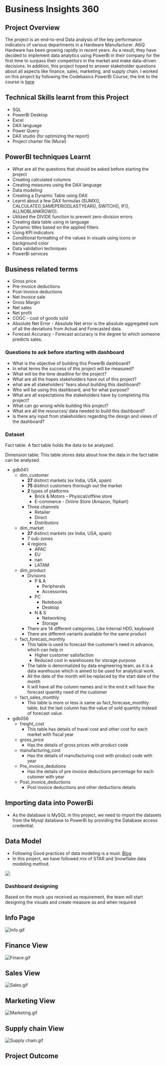 # Business Insights 360

## Project Overview

The project is an end-to-end Data analysis of the key performance indicators of various departments in a Hardware Manufacturer. AtliQ Hardware has been growing rapidly in recent years. As a result, they have decided to implement data analytics using PowerBi in their company for the first time to surpass their competitors in the market and make data-driven decisions. In addition, this project hoped to answer stakeholder questions about all aspects like finance, sales, marketing, and supply chain.
I worked on this project by following the Codebasics PowerBi Course; the link to the course is [here](https://codebasics.io/courses/power-bi-data-analysis-with-end-to-end-project)

## Technical Skills learnt from this Project

- SQL
- PowerBi Desktop
- Excel
- DAX language
- Power Query
- DAX studio (for optimizing the report)
- Project charter file (Mural)

## PowerBI techniques Learnt

- What are all the questions that should be asked before starting the project
- Creating calculated columns
- Creating measures using the DAX language
- Data modeling
- Creating a Dynamic Table using DAX
- Learnt about a few DAX formulas (SUMX(), CALCULATE(),SAMEPERIODLASTYEAR(), SWITCH(), IF(), ALLNOBLANKROW()).
- Utilized the DIVIDE function to prevent zero-division errors
- Creating data table using m language
- Dynamic titles based on the applied filters
- Using KPI indicators
- Conditional formatting of the values in visuals using icons or background 	color
- Data validation techniques
- PowerBi services

## Business related terms

- Gross price
- Pre-invoice deductions
- Post-Invoice deductions
- Net Invoice sale
- Gross Margin
- Net sales
- Net profit
- COGC - cost of goods sold
- Absolute Net Error - Absolute Net error is the absolute aggregated sum of all the deviations from Actual and Forecasted data.
- Forecast Accuracy - Forecast accuracy is the degree to which someone predicts sales.

### Questions to ask before starting with dashboard

- What is the objective of building this PowerBi dashboard?
- In what terms the success of this project will be measured?
- What will be the time deadline for the project?
- What are all the hopes stakeholders have out of this project?
- what are all stakeholders' fears about building this dashboard?
- Who will be using this dashboard, and for what purpose?
- What are all expectations the stakeholders have by completing this project?
- What can go wrong while building this project?
- What are all the resources/ data needed to build this dashboard?
- Is there any input from stakeholders regarding the design and views of the dashboard?

### Dataset

Fact table: A fact table holds the data to be analyzed.

Dimension table: This table stores data about how the data in the fact table can be analyzed. 

- gdb041:
    - dim_customer
        - **27** distinct markets (ex India, USA, spain)
        - **75** distinct customers thorough out the market
        - **2** types of platforms
            - Brick & Motors - Physical/offline store
            - E-commerce - Online Store (Amazon, flipkart)
        - Three channels
            - Retailer
            - Direct
            - Distributors
    - dim_market
        - **27** distinct markets (ex India, USA, spain)
        - 7 sub-zones
        - 4 regions
            - APAC
            - EU
            - nan
            - LATAM
    - dim_product
        - Divisions
            - P & A
                - Peripherals
                - Accessories
            - PC
                - Notebook
                - Desktop
            - N & S
                - Networking
                - Storage
        - There are 14 different categories, Like Internal HDD, keyboard
        - There are different variants available for the same product
    - fact_forecast_monthly
        - This table is used to forecast the customer’s need in advance, which can help in
            - Higher customer satisfaction
            - Reduced cost in warehouses for storage purpose
        - The table is denormalized by data engineering team, as it is a data warehouse which is aimed to be used for analytical work.
        - All the date of the month will be replaced by the start date of the month
        - It will have all the column names and in the end it will have the forecast quantity need of the customer
    - fact_sales_monthly
        - This table is more or less is same as fact_forecase_monthly table, but the last column has the value of sold quantity instead of forecast value.
- gdb056
    - freight_cost
        - This table has details of travel cost and other cost for each market with fiscal year
    - gross_price
        - Has the details of gross prices with product code
    - manufacturing_cost
        - Has the details of manufacturing cost with product code with year
    - Pre_invoice_dedutions
        - Has the details of pre invoice deductions percentage for each cutomer with year
    - Post_invoice_deductions
        - Post invoice deductions and other deductions details

## Importing data into PowerBi

- As the database is MySQL in this project, we need to import the datasets from the Mysql database to PowerBi by providing the Database access credential.

## Data Model

- Following Good practices of data modeling is a must. [Blog](https://addendanalytics.com/blog/data-modelling-best-practices/)
- In this project, we have followed mix of STAR and Snowflake data modeling method.

<img src="https://github.com/aadhavanalakan/Business-Insights-of-Atliq-Hardware/Resources/Data_Model.JPG" class="center">



### Dashboard designing

Based on the mock ups received as requirement, the team will start designing the visuals and create measure as and when required




## Info Page

![Info.gif](https://github.com/Naveen-S6/Business_Insights_360/blob/main/Resources/Info.gif)

## Finance View

![Finace.gif](https://github.com/Naveen-S6/Business_Insights_360/blob/main/Resources/Finace.gif)
## Sales View

![Sales.gif](https://github.com/Naveen-S6/Business_Insights_360/blob/main/Resources/Sales.gif)

## Marketing View

![Marketing.gif](https://github.com/Naveen-S6/Business_Insights_360/blob/main/Resources/Marketing.gif)

## Supply chain View

![Supply chain.gif](https://github.com/Naveen-S6/Business_Insights_360/blob/main/Resources/supply%20chain.gif)


## Project Outcome


